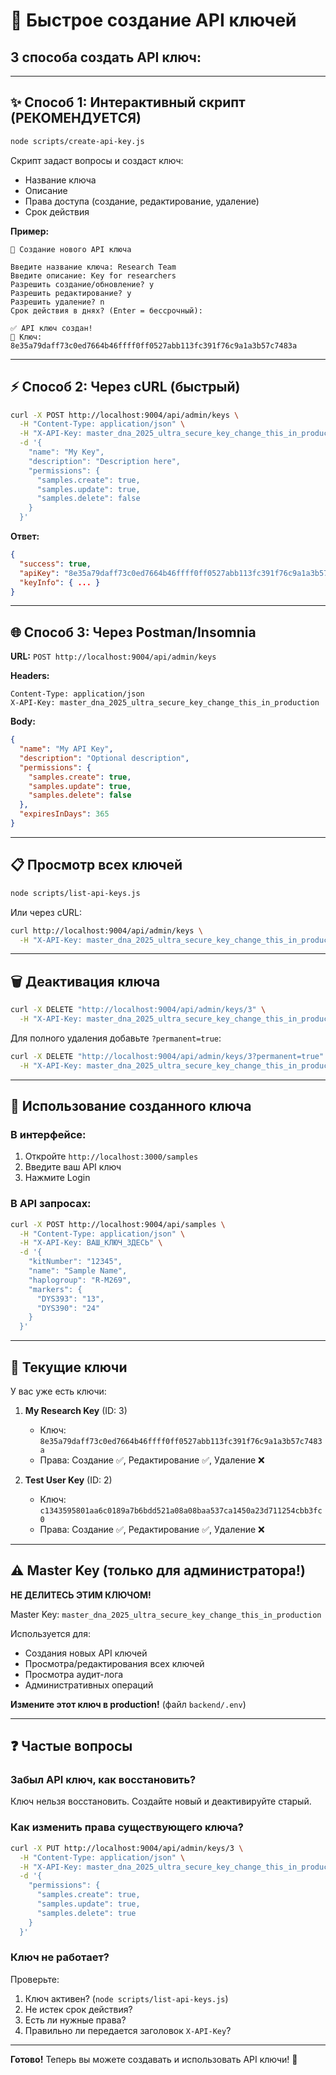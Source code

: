 # 🔑 Быстрое создание API ключей

## 3 способа создать API ключ:

---

## ✨ Способ 1: Интерактивный скрипт (РЕКОМЕНДУЕТСЯ)

```bash
node scripts/create-api-key.js
```

Скрипт задаст вопросы и создаст ключ:
- Название ключа
- Описание
- Права доступа (создание, редактирование, удаление)
- Срок действия

**Пример:**
```
🔑 Создание нового API ключа

Введите название ключа: Research Team
Введите описание: Key for researchers
Разрешить создание/обновление? y
Разрешить редактирование? y
Разрешить удаление? n
Срок действия в днях? (Enter = бессрочный):

✅ API ключ создан!
🔑 Ключ: 8e35a79daff73c0ed7664b46ffff0ff0527abb113fc391f76c9a1a3b57c7483a
```

---

## ⚡ Способ 2: Через cURL (быстрый)

```bash
curl -X POST http://localhost:9004/api/admin/keys \
  -H "Content-Type: application/json" \
  -H "X-API-Key: master_dna_2025_ultra_secure_key_change_this_in_production" \
  -d '{
    "name": "My Key",
    "description": "Description here",
    "permissions": {
      "samples.create": true,
      "samples.update": true,
      "samples.delete": false
    }
  }'
```

**Ответ:**
```json
{
  "success": true,
  "apiKey": "8e35a79daff73c0ed7664b46ffff0ff0527abb113fc391f76c9a1a3b57c7483a",
  "keyInfo": { ... }
}
```

---

## 🌐 Способ 3: Через Postman/Insomnia

**URL:** `POST http://localhost:9004/api/admin/keys`

**Headers:**
```
Content-Type: application/json
X-API-Key: master_dna_2025_ultra_secure_key_change_this_in_production
```

**Body:**
```json
{
  "name": "My API Key",
  "description": "Optional description",
  "permissions": {
    "samples.create": true,
    "samples.update": true,
    "samples.delete": false
  },
  "expiresInDays": 365
}
```

---

## 📋 Просмотр всех ключей

```bash
node scripts/list-api-keys.js
```

Или через cURL:
```bash
curl http://localhost:9004/api/admin/keys \
  -H "X-API-Key: master_dna_2025_ultra_secure_key_change_this_in_production"
```

---

## 🗑️ Деактивация ключа

```bash
curl -X DELETE "http://localhost:9004/api/admin/keys/3" \
  -H "X-API-Key: master_dna_2025_ultra_secure_key_change_this_in_production"
```

Для полного удаления добавьте `?permanent=true`:
```bash
curl -X DELETE "http://localhost:9004/api/admin/keys/3?permanent=true" \
  -H "X-API-Key: master_dna_2025_ultra_secure_key_change_this_in_production"
```

---

## 🎯 Использование созданного ключа

### В интерфейсе:
1. Откройте `http://localhost:3000/samples`
2. Введите ваш API ключ
3. Нажмите Login

### В API запросах:
```bash
curl -X POST http://localhost:9004/api/samples \
  -H "Content-Type: application/json" \
  -H "X-API-Key: ВАШ_КЛЮЧ_ЗДЕСЬ" \
  -d '{
    "kitNumber": "12345",
    "name": "Sample Name",
    "haplogroup": "R-M269",
    "markers": {
      "DYS393": "13",
      "DYS390": "24"
    }
  }'
```

---

## 🔐 Текущие ключи

У вас уже есть ключи:

1. **My Research Key** (ID: 3)
   - Ключ: `8e35a79daff73c0ed7664b46ffff0ff0527abb113fc391f76c9a1a3b57c7483a`
   - Права: Создание ✅, Редактирование ✅, Удаление ❌

2. **Test User Key** (ID: 2)
   - Ключ: `c1343595801aa6c0189a7b6bdd521a08a08baa537ca1450a23d711254cbb3fc0`
   - Права: Создание ✅, Редактирование ✅, Удаление ❌

---

## ⚠️ Master Key (только для администратора!)

**НЕ ДЕЛИТЕСЬ ЭТИМ КЛЮЧОМ!**

Master Key: `master_dna_2025_ultra_secure_key_change_this_in_production`

Используется для:
- Создания новых API ключей
- Просмотра/редактирования всех ключей
- Просмотра аудит-лога
- Административных операций

**Измените этот ключ в production!** (файл `backend/.env`)

---

## ❓ Частые вопросы

### Забыл API ключ, как восстановить?
Ключ нельзя восстановить. Создайте новый и деактивируйте старый.

### Как изменить права существующего ключа?
```bash
curl -X PUT http://localhost:9004/api/admin/keys/3 \
  -H "Content-Type: application/json" \
  -H "X-API-Key: master_dna_2025_ultra_secure_key_change_this_in_production" \
  -d '{
    "permissions": {
      "samples.create": true,
      "samples.update": true,
      "samples.delete": true
    }
  }'
```

### Ключ не работает?
Проверьте:
1. Ключ активен? (`node scripts/list-api-keys.js`)
2. Не истек срок действия?
3. Есть ли нужные права?
4. Правильно ли передается заголовок `X-API-Key`?

---

**Готово!** Теперь вы можете создавать и использовать API ключи! 🎉
